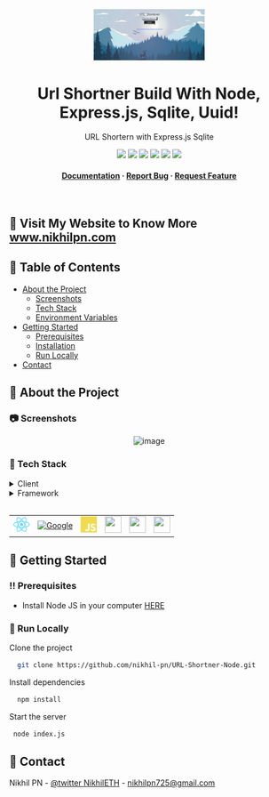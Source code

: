 <div align="center">

  <img src="https://github.com/nikhil-pn/URL-Shortner-Node/blob/main/public/images/url.png" alt="logo" width="200" height="auto" />
  
# Url Shortner Build With Node, Express.js, Sqlite, Uuid!
  
  <p>
   URL Shortern with Express.js Sqlite
  </p>
  
  
<!-- Badges -->

<a>![](https://img.shields.io/website-up-down-green-red/http/monip.org.svg)
![](https://img.shields.io/badge/Maintained-Yes-indigo)
![](https://img.shields.io/github/forks/nikhil-pn/URL-Shortner-Node.svg)
![](https://img.shields.io/github/stars/nikhil-pn/URL-Shortner-Node.svg)
![](https://img.shields.io/github/issues/nikhil-pn/URL-Shortner-Node)
![](https://img.shields.io/github/last-commit/nikhil-pn/URL-Shortner-Node)

<h4>
    <a href="https://github.com/nikhil-pn/URL-Shortner-Node/blob/main/README.md">Documentation</a>
  <span> · </span>
    <a href="https://github.com/nikhil-pn/URL-Shortner-Node/issues">Report Bug</a>
  <span> · </span>
    <a href="https://github.com/nikhil-pn/URL-Shortner-Node/issues">Request Feature</a>
  </h4>
</div>

<br />

## :handshake: Visit My Website to Know More <a target="_blank" href='https://nikhilpn.com'>www.nikhilpn.com</a>

<!-- ### Visit my Website to know more <a target="_blank" href='https://nikhilpn.com'>www.nikhilpn.com</a> -->

<!-- Table of Contents -->

## :notebook_with_decorative_cover: Table of Contents

- [About the Project](#star2-about-the-project)
  - [Screenshots](#camera-screenshots)
  - [Tech Stack](#space_invader-tech-stack)
  - [Environment Variables](#key-environment-variables)
- [Getting Started](#toolbox-getting-started)
  - [Prerequisites](#bangbang-prerequisites)
  - [Installation](#gear-installation)
  - [Run Locally](#running-run-locally)
- [Contact](#handshake-contact)

<!-- About the Project -->

## :star2: About the Project

<!-- Screenshots -->

### :camera: Screenshots

<div align="center" display='flex'>
<img width='400rem'  src='https://github.com/nikhil-pn/URL-Shortner-Node/blob/main/public/images/cloudshare-screenshot.png' alt='image'/>
</div>


### :space_invader: Tech Stack

<details>
  <summary>Client</summary>
  <ul>
    <li><a href="https://#/">JavaScript</a></li>
    <li><a href="https://nextjs.org/">HTML</a></li>
    <li><a href="https://tailwindcss.com/">CSS</a></li>
  </ul>
</details>

<details>
<summary>Framework</summary>
  <ul>
    <li><a href="https://redux.js.org/">Express.js</a></li>
    <li><a href="">SqlitdB</a></li>
    <li><a href="">NODE</a></li>
    <li><a href="">Uuid</a></li>
  </ul>
</details>

<br />

<table>
    <tr>
        <td>
<a href="#"><img src="https://raw.githubusercontent.com/devicons/devicon/master/icons/react/react-original.svg" alt="" width="30" height="30" /></a>
        </td>
                <td>
<a href="#"><img src="https://user-images.githubusercontent.com/99184393/183096870-fdf58e59-d78c-44f4-bd1c-f9033c16d907.png" alt="Google" width="30" height="30" /></a>
        </td>
                        <td>
<a href="#"><img src="https://raw.githubusercontent.com/devicons/devicon/master/icons/javascript/javascript-plain.svg" alt="Google" width="30" height="30" /></a>
        </td>
                        <td>
<a href="#"><img src="https://user-images.githubusercontent.com/99184393/179383376-874f547c-4e6f-4826-850e-706b009e7e2b.png" alt="" width="30" height="30" /></a>
        </td>
                        <td>
<a href="#"><img src="https://user-images.githubusercontent.com/99184393/180462270-ea4a249c-627c-4479-9431-5c3fd25454c4.png" alt="" width="30" height="30" /></a>
        </td>
                                <td>
<a href="#"><img src="https://img.favpng.com/6/2/11/redux-react-javascript-freecodecamp-npm-png-favpng-6F2x50visKuC0trBQ0952Cm1E_t.jpg" alt="" width="30" height="30" /></a>
        </td>
    </tr>
</table>

<!-- ![](https://img.shields.io/badge/Tailwind_CSS-38B2AC?style=for-the-badge&logo=tailwind-css&logoColor=white)
![](https://img.shields.io/badge/React-20232A?style=for-the-badge&logo=react&logoColor=61DAFB)
![](https://img.shields.io/badge/next.js-20232A?style=for-the-badge&logo=next.js&logoColor=61DAFB)
![](https://img.shields.io/badge/GIT-E44C30?style=for-the-badge&logo=git&logoColor=white) -->

## :toolbox: Getting Started

### :bangbang: Prerequisites

- Install Node JS in your computer <a href='https://nodejs.org/en/'>HERE</a>

<!-- Run Locally -->

### :running: Run Locally

Clone the project

```bash
  git clone https://github.com/nikhil-pn/URL-Shortner-Node.git
```

Install dependencies

```bash
  npm install
```

Start the server

```bash
 node index.js
```



## :handshake: Contact

Nikhil PN - [@twitter NikhilETH](https://twitter.com/nikhilETH) - nikhilpn725@gmail.com
